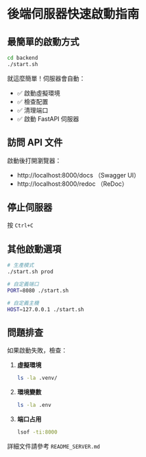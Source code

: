 # 後端伺服器快速啟動指南

## 最簡單的啟動方式

```bash
cd backend
./start.sh
```

就這麼簡單！伺服器會自動：
- ✅ 啟動虛擬環境
- ✅ 檢查配置
- ✅ 清理端口
- ✅ 啟動 FastAPI 伺服器

## 訪問 API 文件

啟動後打開瀏覽器：
- http://localhost:8000/docs （Swagger UI）
- http://localhost:8000/redoc （ReDoc）

## 停止伺服器

按 `Ctrl+C`

## 其他啟動選項

```bash
# 生產模式
./start.sh prod

# 自定義端口
PORT=8080 ./start.sh

# 自定義主機
HOST=127.0.0.1 ./start.sh
```

## 問題排查

如果啟動失敗，檢查：

1. **虛擬環境**
   ```bash
   ls -la .venv/
   ```

2. **環境變數**
   ```bash
   ls -la .env
   ```

3. **端口占用**
   ```bash
   lsof -ti:8000
   ```

詳細文件請參考 `README_SERVER.md`
